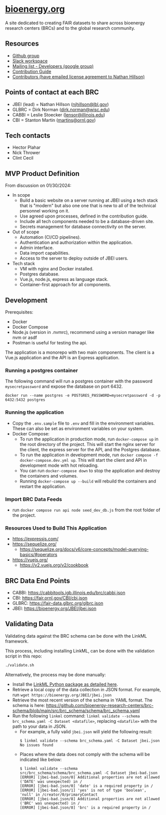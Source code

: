 # [bioenergy.org](https://bioenergy.org/)

A site dedicated to creating FAIR datasets to share across bioenergy research centers (BRCs) and to the global research community.

## Resources

- [Github group](https://github.com/bioenergy-research-centers)
- [Slack workspace](https://join.slack.com/t/cross-brc/shared_invite/zt-2a6ibcqpy-mEIh6dFEA0X07WM~KRSz4w)
- [Mailing list - Developers (google group)](dev@bioenergy.org)
- [Contribution Guide](CONTRIBUTING.md)
- [Contributors (have emailed license agreement to Nathan Hillson)](CONTRIBUTING.txt)

## Points of contact at each BRC

- JBEI (lead) = Nathan Hillson (njhillson@lbl.gov)
- GLBRC = Dirk Norman (dirk.norman@wisc.edu)
- CABBI = Leslie Stoecker (lensor@illinois.edu)
- CBI = Stanton Martin (martins@ornl.gov)

## Tech contacts

- Hector Plahar
- Nick Thrower
- Clint Cecil

## MVP Product Definition

From discussion on 01/30/2024:

- In scope
  - Build a basic website on a server running at JBEI using a tech stack that is "modern" but also one one that is new to all of the technical personnel working on it.
  - Use agreed upon processes, defined in the contribution guide.
  - Include all tech components needed to be a database-driven site.
  - Secrets management for database connectivity on the server.
- Out of scope
  - Automation (CI/CD pipelines).
  - Authentication and authorization within the application.
  - Admin interface.
  - Data import capabilities.
  - Access to the server to deploy outside of JBEI users.
- Tech stack
  - VM with nginx and Docker installed.
  - Postgres database.
  - Vue.js, node.js, express as language stack.
  - Container-first approach for all components.

## Development

Prerequisites:

- Docker
- Docker Compose
- Node.js (version in .nvmrc), recommend using a version manager like nvm or asdf
- Postman is useful for testing the api.

The application is a monorepo with two main components. The client is a Vue.js application and the API is an Express application.

### Running a postgres container

The following command will run a postgres container with the password `mysecretpassword` and expose the database on port 6432.

`docker run --name postgres -e POSTGRES_PASSWORD=mysecretpassword -d -p 6432:5432 postgres`

### Running the application

- Copy the `.env.sample` file to `.env` and fill in the environment variables. These can also be set as environment variables on your system.
- Docker Compose:
  - To run the application in production mode, run `docker-compose up` in the root directory of the project. This will start the nginx server for the client, the express server for the API, and the Postgres database.
  - To run the application in development mode, run `docker compose -f docker-compose.dev.yml up`. This will start the client and API in development mode with hot reloading.
  - You can run `docker-compose down` to stop the application and destroy the containers and volumes.
  - Running `docker-compose up --build` will rebuild the containers and restart the application.

### Import BRC Data Feeds

- run `docker compose run api node seed_dev_db.js` from the root folder of the project.

### Resources Used to Build This Application

- <https://expressjs.com/>
- <https://sequelize.org/>
  - <https://sequelize.org/docs/v6/core-concepts/model-querying-basics/#operators>
- <https://vuejs.org/>
  - <https://v2.vuejs.org/v2/cookbook>

## BRC Data End Points

- CABBI: <https://cabbitools.igb.illinois.edu/brc/cabbi.json>
- CBI: <https://fair.ornl.gov/CBI/cbi.json>
- GLBRC: <https://fair-data.glbrc.org/glbrc.json>
- JBEI: <https://bioenergy.org/JBEI/jbei.json>

## Validating Data

Validating data against the BRC schema can be done with the LinkML framework.

This process, including installing LinkML, can be done with the validation script in this repo:

```bash
./validate.sh
```

Alternatively, the process may be done manually:

- Install the [LinkML Python package as detailed here](https://linkml.io/linkml/intro/install.html).
- Retrieve a local copy of the data collection in JSON format. For example, run `wget https://bioenergy.org/JBEI/jbei.json`
- Retrieve the most recent version of the schema in YAML format. The schema is here: <https://github.com/bioenergy-research-centers/brc-schema/blob/main/src/brc_schema/schema/brc_schema.yaml>
- Run the following `linkml` command: `linkml validate --schema brc_schema.yaml -C Dataset <datafile>`, replacing `<datafile>` with the path to your data in JSON.
  - For example, a fully valid `jbei.json` will yield the following result:
    ```
    $ linkml validate --schema brc_schema.yaml -C Dataset jbei.json
    No issues found
    ```
  - Places where the data does not comply with the schema will be indicated like below:
    ```
    $ linkml validate --schema src/brc_schema/schema/brc_schema.yaml -C Dataset jbei-bad.json 
    [ERROR] [jbei-bad.json/0] Additional properties are not allowed ('DATE' was unexpected) in /
    [ERROR] [jbei-bad.json/0] 'date' is a required property in /
    [ERROR] [jbei-bad.json/1] 'yes' is not of type 'boolean', 'null' in /creator/0/primaryContact
    [ERROR] [jbei-bad.json/8] Additional properties are not allowed ('BRC' was unexpected) in /
    [ERROR] [jbei-bad.json/8] 'brc' is a required property in /
    ```
